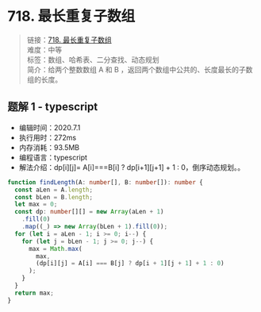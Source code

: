 # 718. 最长重复子数组

> 链接：[718. 最长重复子数组](https://leetcode-cn.com/problems/maximum-length-of-repeated-subarray/)  
> 难度：中等  
> 标签：数组、哈希表、二分查找、动态规划  
> 简介：给两个整数数组 A 和 B ，返回两个数组中公共的、长度最长的子数组的长度。

## 题解 1 - typescript

- 编辑时间：2020.7.1
- 执行用时：272ms
- 内存消耗：93.5MB
- 编程语言：typescript
- 解法介绍：dp[i][j]= A[i]===B[i] ? dp[i+1][j+1] + 1 : 0，倒序动态规划。。

```typescript
function findLength(A: number[], B: number[]): number {
  const aLen = A.length;
  const bLen = B.length;
  let max = 0;
  const dp: number[][] = new Array(aLen + 1)
    .fill(0)
    .map((_) => new Array(bLen + 1).fill(0));
  for (let i = aLen - 1; i >= 0; i--) {
    for (let j = bLen - 1; j >= 0; j--) {
      max = Math.max(
        max,
        (dp[i][j] = A[i] === B[j] ? dp[i + 1][j + 1] + 1 : 0)
      );
    }
  }
  return max;
}
```
